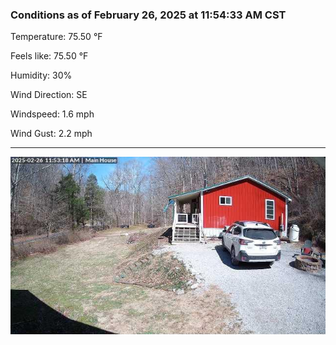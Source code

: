 ### Conditions as of February 26, 2025 at 11:54:33 AM CST 

Temperature: 75.50 &deg;F

Feels like: 75.50 &deg;F

Humidity: 30%

Wind Direction: SE

Windspeed: 1.6 mph

Wind Gust: 2.2 mph

---

<img src="./images/latest.jpeg"/>

